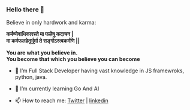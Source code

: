 ### Hello there 👋
Believe in only hardwork and karma:

**कर्मण्येवाधिकारस्ते मा फलेषु कदाचन |\
मा कर्मफलहेतुर्भूर्मा ते सङ्गोऽस्त्वकर्मणि ||**

**You are what you believe in. \
You become that which you believe you can become**


- 🔭  I’m Full Stack Developer having vast knowledge in JS framewroks, python, java.
- 🌱  I’m currently learning Go And AI



- 📫  How to reach me: [Twitter](https://twitter.com/vbanurag) | [linkedin](https://my.linkedin.com/in/vbanurag)
